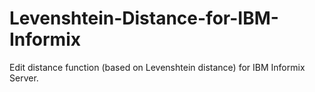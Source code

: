 # Levenshtein-Distance-for-IBM-Informix
Edit distance  function (based on Levenshtein distance) for  IBM Informix Server. 
